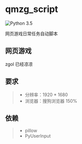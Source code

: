 # qmzg_script

![Python 3.5](https://img.shields.io/badge/Python-3.5-brightgreen.svg)

网页游戏日常任务自动脚本

## 网页游戏
zgol 已经凉凉

## 要求
> * 分辨率：1920 * 1680
> * 浏览器：搜狗浏览器 150%

## 依赖
> * pillow
> * PyUserInput





